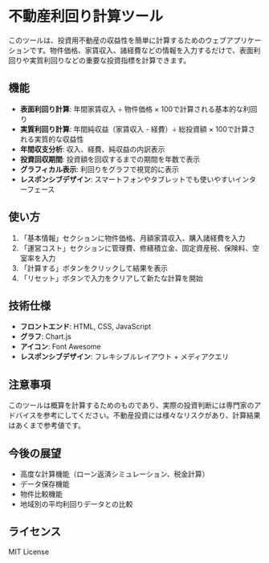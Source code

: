 # 不動産利回り計算ツール

このツールは、投資用不動産の収益性を簡単に計算するためのウェブアプリケーションです。物件価格、家賃収入、諸経費などの情報を入力するだけで、表面利回りや実質利回りなどの重要な投資指標を計算できます。

## 機能

- **表面利回り計算**: 年間家賃収入 ÷ 物件価格 × 100で計算される基本的な利回り
- **実質利回り計算**: 年間純収益（家賃収入 - 経費）÷ 総投資額 × 100で計算される実質的な収益性
- **年間収支分析**: 収入、経費、純収益の内訳表示
- **投資回収期間**: 投資額を回収するまでの期間を年数で表示
- **グラフィカル表示**: 利回りをグラフで視覚的に表示
- **レスポンシブデザイン**: スマートフォンやタブレットでも使いやすいインターフェース

## 使い方

1. 「基本情報」セクションに物件価格、月額家賃収入、購入諸経費を入力
2. 「運営コスト」セクションに管理費、修繕積立金、固定資産税、保険料、空室率を入力
3. 「計算する」ボタンをクリックして結果を表示
4. 「リセット」ボタンで入力をクリアして新たな計算を開始

## 技術仕様

- **フロントエンド**: HTML, CSS, JavaScript
- **グラフ**: Chart.js
- **アイコン**: Font Awesome
- **レスポンシブデザイン**: フレキシブルレイアウト + メディアクエリ

## 注意事項

このツールは概算を計算するためのものであり、実際の投資判断には専門家のアドバイスを参考にしてください。不動産投資には様々なリスクがあり、計算結果はあくまで参考値です。

## 今後の展望

- 高度な計算機能（ローン返済シミュレーション、税金計算）
- データ保存機能
- 物件比較機能
- 地域別の平均利回りデータとの比較

## ライセンス

MIT License